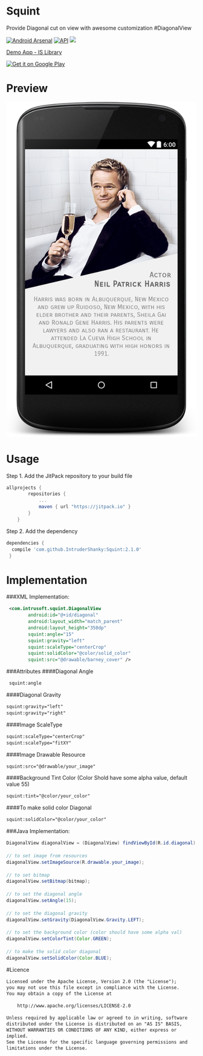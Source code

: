 # Squint
Provide Diagonal cut on view with awesome customization #DiagonalView

[![Android Arsenal](https://img.shields.io/badge/Android%20Arsenal-Squint%20--%20A%20Diagonal%20Cut-brightgreen.svg?style=flat)](http://android-arsenal.com/details/1/4458) [![API](https://img.shields.io/badge/API-9%2B-blue.svg?style=flat)](https://android-arsenal.com/api?level=9) [![](https://jitpack.io/v/IntruderShanky/Squint.svg)](https://jitpack.io/#IntruderShanky/Squint)

[Demo App - IS Library](https://play.google.com/store/apps/details?id=com.intrusoft.islibrarydemo)

<a href='https://play.google.com/store/apps/details?id=com.intrusoft.islibrarydemo&utm_source=global_co&utm_small=prtnr&utm_content=Mar2515&utm_campaign=PartBadge&pcampaignid=MKT-Other-global-all-co-prtnr-py-PartBadge-Mar2515-1'><img alt='Get it on Google Play' src='https://play.google.com/intl/en_us/badges/images/generic/en_badge_web_generic.png' width="193" height="75"/></a>

# Preview
![Screenshot](Screenshot/screenshot.png)

# Usage
Step 1. Add the JitPack repository to your build file
```groovy
allprojects {
        repositories {
            ...
            maven { url "https://jitpack.io" }
        }
    }
```
Step 2. Add the dependency
```groovy
dependencies {
  compile 'com.github.IntruderShanky:Squint:2.1.0'
 }
 ```
# Implementation
###XML Implementation:
```xml
 <com.intrusoft.squint.DiagonalView
        android:id="@+id/diagonal"
        android:layout_width="match_parent"
        android:layout_height="350dp"
        squint:angle="15"
        squint:gravity="left"
        squint:scaleType="centerCrop"
        squint:solidColor="@color/solid_color"
        squint:src="@drawable/barney_cover" />
```
###Attributes
####Diagonal Angle
```xml
 squint:angle
```
####Diagonal Gravity
```xml
squint:gravity="left"
squint:gravity="right"
```
####Image ScaleType
```xml
squint:scaleType="centerCrop"
squint:scaleType="fitXY"
```
####Image Drawable Resource
```xml
squint:src="@drawable/your_image"
```
####Background Tint Color (Color Shold have some alpha value, default value 55)
```xml
squint:tint="@color/your_color"
```
####To make solid color Diagonal
```xml
squint:solidColor="@color/your_color"
```
###Java Implementation:
```java
DiagonalView diagonalView = (DiagonalView) findViewById(R.id.diagonal);

// to set image from resources        
diagonalView.setImageSource(R.drawable.your_image);

// to set bitmap
diagonalView.setBitmap(bitmap);

// to set the diagonal angle
diagonalView.setAngle(15);

// to set the diagonal gravity
diagonalView.setGravity(DiagonalView.Gravity.LEFT);

// to set the background color (color should have some alpha val)
diagonalView.setColorTint(Color.GREEN);

// to make the solid color diagonal
diagonalView.setSolidColor(Color.BLUE);
```
#Licence
```
Licensed under the Apache License, Version 2.0 (the "License");
you may not use this file except in compliance with the License.
You may obtain a copy of the License at

    http://www.apache.org/licenses/LICENSE-2.0

Unless required by applicable law or agreed to in writing, software
distributed under the License is distributed on an "AS IS" BASIS,
WITHOUT WARRANTIES OR CONDITIONS OF ANY KIND, either express or implied.
See the License for the specific language governing permissions and
limitations under the License.
```
